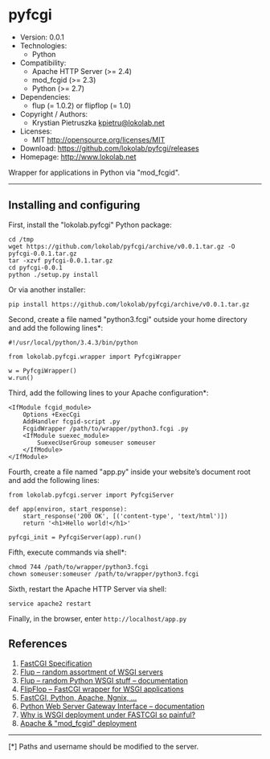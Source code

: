 pyfcgi
======

- Version: 0.0.1
- Technologies:
  - Python
- Compatibility:
  - Apache HTTP Server (>= 2.4)
  - mod_fcgid (>= 2.3)
  - Python (>= 2.7)
- Dependencies:
  - flup (= 1.0.2) or flipflop (= 1.0)
- Copyright / Authors:
  - Krystian Pietruszka <kpietru@lokolab.net>
- Licenses:
  - MIT <http://opensource.org/licenses/MIT>
- Download: <https://github.com/lokolab/pyfcgi/releases>
- Homepage: <http://www.lokolab.net>

Wrapper for applications in Python via "mod_fcgid".
___________________________________________________

Installing and configuring
--------------------------

First, install the "lokolab.pyfcgi" Python package:

    cd /tmp
    wget https://github.com/lokolab/pyfcgi/archive/v0.0.1.tar.gz -O pyfcgi-0.0.1.tar.gz
    tar -xzvf pyfcgi-0.0.1.tar.gz
    cd pyfcgi-0.0.1
    python ./setup.py install

Or via another installer:

    pip install https://github.com/lokolab/pyfcgi/archive/v0.0.1.tar.gz

Second, create a file named "python3.fcgi" outside
your home directory and add the following lines*:

    #!/usr/local/python/3.4.3/bin/python

    from lokolab.pyfcgi.wrapper import PyfcgiWrapper

    w = PyfcgiWrapper()
    w.run()

Third, add the following lines to your Apache configuration*:

    <IfModule fcgid_module>
        Options +ExecCgi
        AddHandler fcgid-script .py
        FcgidWrapper /path/to/wrapper/python3.fcgi .py
        <IfModule suexec_module>
            SuexecUserGroup someuser someuser
        </IfModule>
    </IfModule>

Fourth, create a file named "app.py" inside your
website’s document root and add the following lines:

    from lokolab.pyfcgi.server import PyfcgiServer

    def app(environ, start_response):
        start_response('200 OK', [('content-type', 'text/html')])
        return '<h1>Hello world!</h1>'

    pyfcgi_init = PyfcgiServer(app).run()

Fifth, execute commands via shell*:

    chmod 744 /path/to/wrapper/python3.fcgi
    chown someuser:someuser /path/to/wrapper/python3.fcgi

Sixth, restart the Apache HTTP Server via shell:

    service apache2 restart

Finally, in the browser, enter `http://localhost/app.py`

References
----------

1. [FastCGI Specification][1]
2. [Flup – random assortment of WSGI servers][2]
3. [Flup – random Python WSGI stuff – documentation][3]
4. [FlipFlop – FastCGI wrapper for WSGI applications][4]
5. [FastCGI, Python, Apache, Ngnix, ...][5]
6. [Python Web Server Gateway Interface – documentation][6]
7. [Why is WSGI deployment under FASTCGI so painful?][7]
8. [Apache & "mod_fcgid" deployment][8]

[1]: http://web.archive.org/web/20160306081510/http://fastcgi.com/drupal/node/6?q=node/22
[2]: http://pypi.python.org/pypi/flup
[3]: http://www.saddi.com/software/flup/
[4]: http://pypi.python.org/pypi/flipflop
[5]: http://flask.pocoo.org/docs/0.10/deploying/fastcgi/
[6]: http://www.python.org/dev/peps/pep-3333/
[7]: http://blog.dscpl.com.au/2011/09/why-is-wsgi-deployment-under-fastcgi-so.html
[8]: http://mediadrop.net/docs/install/apache-fastcgi.html

________________________________________________________
[*] Paths and username should be modified to the server.

